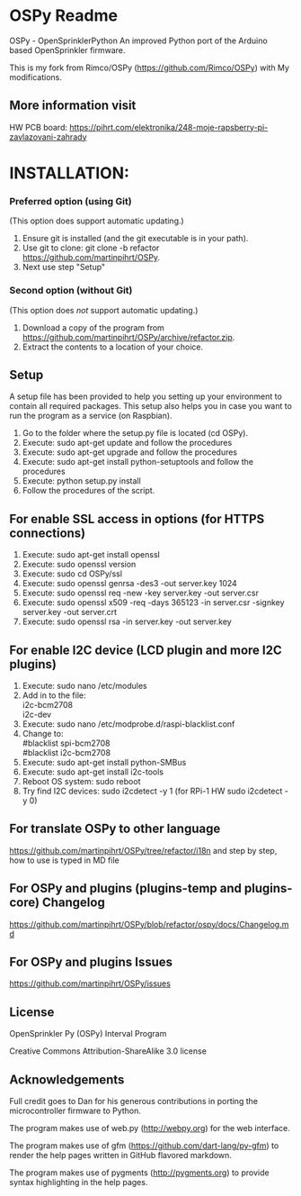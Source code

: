 OSPy Readme
====

OSPy - OpenSprinklerPython An improved Python port of the Arduino based OpenSprinkler firmware.

This is my fork from Rimco/OSPy (https://github.com/Rimco/OSPy) with My modifications.  

## More information visit
HW PCB board: https://pihrt.com/elektronika/248-moje-rapsberry-pi-zavlazovani-zahrady

INSTALLATION:
===========

### Preferred option (using Git)
(This option does support automatic updating.)

1. Ensure git is installed (and the git executable is in your path).
2. Use git to clone: git clone -b refactor https://github.com/martinpihrt/OSPy.
3. Next use step "Setup"

### Second option (without Git)
(This option does *not* support automatic updating.)

1. Download a copy of the program from https://github.com/martinpihrt/OSPy/archive/refactor.zip.
2. Extract the contents to a location of your choice.

## Setup
A setup file has been provided to help you setting up your environment to contain all required packages.
This setup also helps you in case you want to run the program as a service (on Raspbian).

1. Go to the folder where the setup.py file is located (cd OSPy).
2. Execute: sudo apt-get update and follow the procedures
3. Execute: sudo apt-get upgrade and follow the procedures
2. Execute: sudo apt-get install python-setuptools and follow the procedures
2. Execute: python setup.py install
3. Follow the procedures of the script.

## For enable SSL access in options (for HTTPS connections)
1. Execute: sudo apt-get install openssl
2. Execute: sudo openssl version
3. Execute: sudo cd OSPy/ssl
4. Execute: sudo openssl genrsa -des3 -out server.key 1024
5. Execute: sudo openssl req -new -key server.key -out server.csr
6. Execute: sudo openssl x509 -req -days 365123 -in server.csr -signkey server.key -out server.crt
7. Execute: sudo openssl rsa -in server.key -out server.key

## For enable I2C device (LCD plugin and more I2C plugins)  
1. Execute: sudo nano /etc/modules
2. Add in to the file:  
i2c-bcm2708  
i2c-dev  
3. Execute: sudo nano /etc/modprobe.d/raspi-blacklist.conf  
4. Change to:  
#blacklist spi-bcm2708  
#blacklist i2c-bcm2708  
5. Execute: sudo apt-get install python-SMBus  
6. Execute: sudo apt-get install i2c-tools  
7. Reboot OS system: sudo reboot
8. Try find I2C devices: sudo i2cdetect -y 1 (for RPi-1 HW sudo i2cdetect -y 0)
 
## For translate OSPy to other language  
https://github.com/martinpihrt/OSPy/tree/refactor/i18n and step by step, how to use is typed in MD file

## For OSPy and plugins (plugins-temp and plugins-core) Changelog      
https://github.com/martinpihrt/OSPy/blob/refactor/ospy/docs/Changelog.md

## For OSPy and plugins Issues
https://github.com/martinpihrt/OSPy/issues

## License
OpenSprinkler Py (OSPy) Interval Program

Creative Commons Attribution-ShareAlike 3.0 license

## Acknowledgements
Full credit goes to Dan for his generous contributions in porting the microcontroller firmware to Python.

The program makes use of web.py (http://webpy.org) for the web interface.

The program makes use of gfm (https://github.com/dart-lang/py-gfm) to render the help pages written in GitHub flavored markdown.

The program makes use of pygments (http://pygments.org) to provide syntax highlighting in the help pages.

